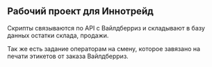## Рабочий проект для Иннотрейд

Скрипты связываются по API с Вайлдберриз и складывают в базу  
данных остатки склада, продажи.  

Так же есть задание операторам на смену, которое завязано на  
печати этикетов от заказа Вайлдберриз.
